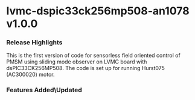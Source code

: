 # lvmc-dspic33ck256mp508-an1078 v1.0.0
### Release Highlights
This is the first version of code for sensorless field oriented control of PMSM using sliding mode observer on LVMC board with dsPIC33CK256MP508. 
The code is set up for running Hurst075 (AC300020) motor.


### Features Added\Updated



